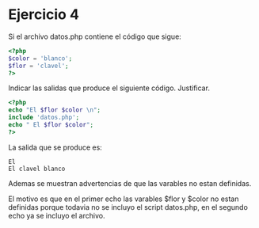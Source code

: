 # Ejercicio 4

Si el archivo datos.php contiene el código que sigue:
```php
<?php
$color = 'blanco';
$flor = 'clavel';
?>
```
Indicar las salidas que produce el siguiente código. Justificar.
```php
<?php
echo "El $flor $color \n";
include 'datos.php';
echo " El $flor $color";
?>
```


La salida que se produce es:

```
El
El clavel blanco
```
Ademas se muestran advertencias de que las varables no estan definidas.

El motivo es que en el primer echo las varables $flor y $color no estan definidas porque todavia no se incluyo el script datos.php, en el segundo echo ya se incluyo el archivo.